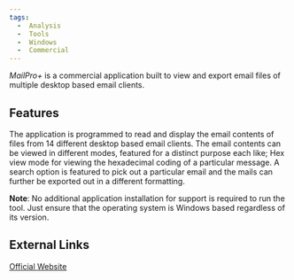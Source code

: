 ```yaml
---
tags:
  -  Analysis
  -  Tools
  -  Windows 
  -  Commercial
---
```

*MailPro+* is a commercial application built to view and export email
files of multiple desktop based email clients.

## Features

The application is programmed to read and display the email contents of
files from 14 different desktop based email clients. The email contents
can be viewed in different modes, featured for a distinct purpose each
like; Hex view mode for viewing the hexadecimal coding of a particular
message. A search option is featured to pick out a particular email and
the mails can further be exported out in a different formatting.

**Note**: No additional application installation for support is required
to run the tool. Just ensure that the operating system is Windows based
regardless of its version.

## External Links

[Official Website](http://www.systoolsgroup.com/mail-pro-plus.html)